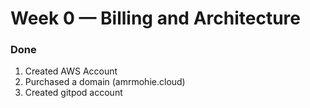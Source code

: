 # Week 0 — Billing and Architecture
### Done
1. Created AWS Account
2. Purchased a domain (amrmohie.cloud)
3. Created gitpod account